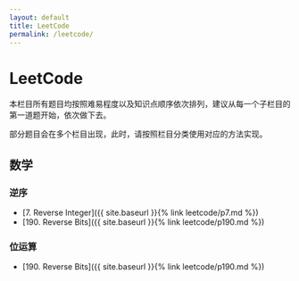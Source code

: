 ```yaml
---
layout: default
title: LeetCode
permalink: /leetcode/
---
```


# LeetCode

本栏目所有题目均按照难易程度以及知识点顺序依次排列，建议从每一个子栏目的第一道题开始，依次做下去。

部分题目会在多个栏目出现，此时，请按照栏目分类使用对应的方法实现。


## 数学

### 逆序
- [7. Reverse Integer]({{ site.baseurl }}{% link leetcode/p7.md %})
- [190. Reverse Bits]({{ site.baseurl }}{% link leetcode/p190.md %})

### 位运算
- [190. Reverse Bits]({{ site.baseurl }}{% link leetcode/p190.md %})


